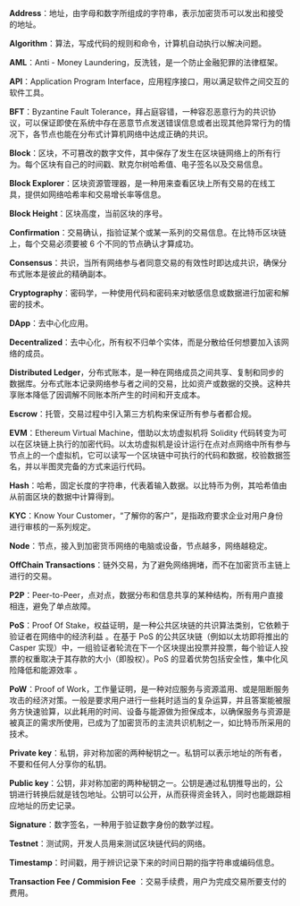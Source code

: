 **Address**：地址，由字母和数字所组成的字符串，表示加密货币可以发出和接受的地址。

**Algorithm**：算法，写成代码的规则和命令，计算机自动执行以解决问题。

**AML**：Anti - Money Laundering，反洗钱，是一个防止金融犯罪的法律框架。

**API**：Application Program Interface，应用程序接口，用以满足软件之间交互的软件工具。

**BFT**：Byzantine Fault Tolerance，拜占庭容错，一种容忍恶意行为的共识协议，可以保证即使在系统中存在恶意节点发送错误信息或者出现其他异常行为的情况下，各节点也能在分布式计算机网络中达成正确的共识。

**Block**：区块，不可篡改的数字文件，其中保存了发生在区块链网络上的所有行为。每个区块有自己的时间戳、默克尔树哈希值、电子签名以及交易信息。

**Block Explorer**：区块资源管理器，是一种用来查看区块上所有交易的在线工具，提供如网络哈希率和交易增长率等信息。

**Block Height**：区块高度，当前区块的序号。

**Confirmation**：交易确认，指验证某个或某一系列的交易信息。在比特币区块链上，每个交易必须要被 6 个不同的节点确认才算成功。

**Consensus**：共识，当所有网络参与者同意交易的有效性时即达成共识，确保分布式账本是彼此的精确副本。

**Cryptography**：密码学，一种使用代码和密码来对敏感信息或数据进行加密和解密的技术。

**DApp**：去中心化应用。

**Decentralized**：去中心化，所有权不归单个实体，而是分散给任何想要加入该网络的成员。

**Distributed Ledger**，分布式账本，是一种在网络成员之间共享、复制和同步的数据库。分布式账本记录网络参与者之间的交易，比如资产或数据的交换。这种共享账本降低了因调解不同账本所产生的时间和开支成本。

**Escrow**：托管，交易过程中引入第三方机构来保证所有参与者都合规。

**EVM**：Ethereum Virtual Machine，借助以太坊虚拟机将 Solidity 代码转变为可以在区块链上执行的加密代码。以太坊虚拟机是设计运行在点对点网络中所有参与节点上的一个虚拟机，它可以读写一个区块链中可执行的代码和数据，校验数据签名，并以半图灵完备的方式来运行代码。

**Hash**：哈希，固定长度的字符串，代表着输入数据。以比特币为例，其哈希值由从前面区块的数据中计算得到。

**KYC**：Know Your Customer，“了解你的客户”，是指政府要求企业对用户身份进行审核的一系列规定。

**Node**：节点，接入到加密货币网络的电脑或设备，节点越多，网络越稳定。

**OffChain Transactions**：链外交易，为了避免网络拥堵，而不在加密货币主链上进行的交易。

**P2P**：Peer-to-Peer，点对点，数据分布和信息共享的某种结构，所有用户直接相连，避免了单点故障。

**PoS**：Proof Of Stake，权益证明，是一种公共区块链的共识算法类别，它依赖于验证者在网络中的经济利益 。在基于 PoS 的公共区块链（例如以太坊即将推出的 Casper 实现）中，一组验证者轮流在下一个区块提出投票并投票，每个验证人投票的权重取决于其存款的大小（即股权）。PoS 的显着优势包括安全性，集中化风险降低和能源效率 。

**PoW**：Proof of Work，工作量证明，是一种对应服务与资源滥用、或是阻断服务攻击的经济对策。一般是要求用户进行一些耗时适当的复杂运算，并且答案能被服务方快速验算，以此耗用的时间、设备与能源做为担保成本，以确保服务与资源是被真正的需求所使用，已成为了加密货币的主流共识机制之一，如比特币所采用的技术。

**Private key**：私钥，非对称加密的两种秘钥之一。私钥可以表示地址的所有者，不要和任何人分享你的私钥。

**Public key**：公钥，非对称加密的两种秘钥之一。公钥是通过私钥推导出的，公钥进行转换后就是钱包地址。公钥可以公开，从而获得资金转入，同时也能跟踪相应地址的历史记录。

**Signature**：数字签名，一种用于验证数字身份的数学过程。

**Testnet**：测试网，开发人员用来测试区块链代码的网络。

**Timestamp**：时间戳，用于辨识记录下来的时间日期的指字符串或编码信息。

**Transaction Fee / Commision Fee** ：交易手续费，用户为完成交易所要支付的费用。


